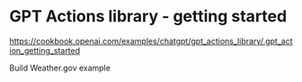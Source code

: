 # GPT Actions library - getting started

https://cookbook.openai.com/examples/chatgpt/gpt_actions_library/.gpt_action_getting_started

Build Weather.gov example
